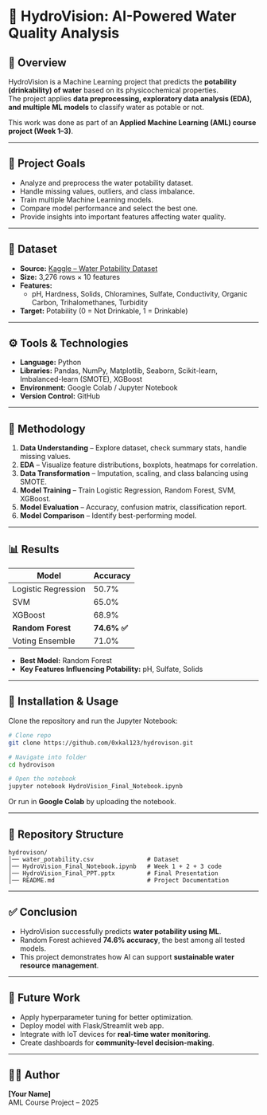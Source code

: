# 🔹 HydroVision: AI-Powered Water Quality Analysis  

## 📌 Overview  
HydroVision is a Machine Learning project that predicts the **potability (drinkability) of water** based on its physicochemical properties.  
The project applies **data preprocessing, exploratory data analysis (EDA), and multiple ML models** to classify water as potable or not.  

This work was done as part of an **Applied Machine Learning (AML) course project (Week 1–3)**.  

---

## 🎯 Project Goals  
- Analyze and preprocess the water potability dataset.  
- Handle missing values, outliers, and class imbalance.  
- Train multiple Machine Learning models.  
- Compare model performance and select the best one.  
- Provide insights into important features affecting water quality.  

---

## 📂 Dataset  
- **Source:** [Kaggle – Water Potability Dataset](https://www.kaggle.com/datasets/adityakadiwal/water-potability)  
- **Size:** 3,276 rows × 10 features  
- **Features:**  
  - pH, Hardness, Solids, Chloramines, Sulfate, Conductivity, Organic Carbon, Trihalomethanes, Turbidity  
- **Target:** Potability (0 = Not Drinkable, 1 = Drinkable)  

---

## ⚙️ Tools & Technologies  
- **Language:** Python  
- **Libraries:** Pandas, NumPy, Matplotlib, Seaborn, Scikit-learn, Imbalanced-learn (SMOTE), XGBoost  
- **Environment:** Google Colab / Jupyter Notebook  
- **Version Control:** GitHub  

---

## 🧪 Methodology  
1. **Data Understanding** – Explore dataset, check summary stats, handle missing values.  
2. **EDA** – Visualize feature distributions, boxplots, heatmaps for correlation.  
3. **Data Transformation** – Imputation, scaling, and class balancing using SMOTE.  
4. **Model Training** – Train Logistic Regression, Random Forest, SVM, XGBoost.  
5. **Model Evaluation** – Accuracy, confusion matrix, classification report.  
6. **Model Comparison** – Identify best-performing model.  

---

## 📊 Results  

| Model                | Accuracy |  
|-----------------------|----------|  
| Logistic Regression  | 50.7%    |  
| SVM                  | 65.0%    |  
| XGBoost              | 68.9%    |  
| **Random Forest**    | **74.6% ✅** |  
| Voting Ensemble      | 71.0%    |  

- **Best Model:** Random Forest  
- **Key Features Influencing Potability:** pH, Sulfate, Solids  

---

## 🚀 Installation & Usage  
Clone the repository and run the Jupyter Notebook:  

```bash
# Clone repo
git clone https://github.com/0xkal123/hydrovison.git

# Navigate into folder
cd hydrovison

# Open the notebook
jupyter notebook HydroVision_Final_Notebook.ipynb
```

Or run in **Google Colab** by uploading the notebook.  

---

## 📁 Repository Structure  
```
hydrovison/
│── water_potability.csv               # Dataset  
│── HydroVision_Final_Notebook.ipynb   # Week 1 + 2 + 3 code  
│── HydroVision_Final_PPT.pptx         # Final Presentation  
│── README.md                          # Project Documentation  
```

---

## ✅ Conclusion  
- HydroVision successfully predicts **water potability using ML**.  
- Random Forest achieved **74.6% accuracy**, the best among all tested models.  
- This project demonstrates how AI can support **sustainable water resource management**.  

---

## 🔮 Future Work  
- Apply hyperparameter tuning for better optimization.  
- Deploy model with Flask/Streamlit web app.  
- Integrate with IoT devices for **real-time water monitoring**.  
- Create dashboards for **community-level decision-making**.  

---

## 👨‍💻 Author  
**[Your Name]**  
AML Course Project – 2025  
